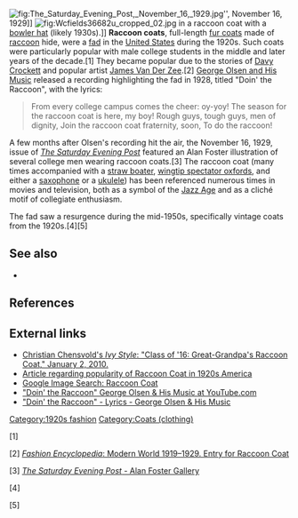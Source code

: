 ![](The_Saturday_Evening_Post,_November_16,_1929.jpg "fig:The_Saturday_Evening_Post,_November_16,_1929.jpg")'',
November 16, 1929\]\]
![](Wcfields36682u_cropped_02.jpg "fig:Wcfields36682u_cropped_02.jpg")
in a raccoon coat with a [bowler hat](bowler_hat "wikilink") (likely
1930s).\]\] **Raccoon coats**, full-length [fur
coats](Fur_clothing "wikilink") made of [raccoon](raccoon "wikilink")
hide, were a [fad](fads_and_trends "wikilink") in the [United
States](United_States "wikilink") during the 1920s. Such coats were
particularly popular with male college students in the middle and later
years of the decade.[1] They became popular due to the stories of [Davy
Crockett](Davy_Crockett "wikilink") and popular artist [James Van Der
Zee](James_Van_Der_Zee "wikilink").[2] [George Olsen and His
Music](George_Olsen "wikilink") released a recording highlighting the
fad in 1928, titled "Doin' the Raccoon", with the lyrics:

> <poem>From every college campus comes the cheer: oy-yoy! The season
> for the raccoon coat is here, my boy! Rough guys, tough guys, men of
> dignity, Join the raccoon coat fraternity, soon, To do the
> raccoon!</poem>

A few months after Olsen's recording hit the air, the November 16, 1929,
issue of *[The Saturday Evening
Post](The_Saturday_Evening_Post "wikilink")* featured an Alan Foster
illustration of several college men wearing raccoon coats.[3] The
raccoon coat (many times accompanied with a [straw
boater](straw_boater "wikilink"), [wingtip spectator
oxfords](Spectator_shoe "wikilink"), and either a
[saxophone](saxophone "wikilink") or a [ukulele](ukulele "wikilink"))
has been referenced numerous times in movies and television, both as a
symbol of the [Jazz Age](Jazz_Age "wikilink") and as a cliché motif of
collegiate enthusiasm.

The fad saw a resurgence during the mid-1950s, specifically vintage
coats from the 1920s.[4][5]

## See also

-

## References

## External links

-   [Christian Chensvold's *Ivy Style*: "Class of '16: Great-Grandpa's
    Raccoon Coat," January
    2, 2010.](http://www.ivy-style.com/class-of-16-great-grandpas-raccoon-coat.html)
-   [Article regarding popularity of Raccoon Coat in 1920s
    America](http://www.bookrags.com/research/1920s-fashion-bbbb-02/raccoon-coats-bbbb-02.html)
-   [Google Image Search: Raccoon
    Coat](https://images.google.com/images?client=safari&rls=en&q=raccoon%20coat&ie=UTF-8&oe=UTF-8&um=1&sa=N&tab=wi/)
-   ["Doin' the Raccoon" George Olsen & His Music at
    YouTube.com](https://www.youtube.com/watch?v=C9082PDWx20)
-   ["Doin' the Raccoon" - Lyrics - George Olsen & His
    Music](http://www.lyricsondemand.com/g/georgeolsenandhismusiclyrics/dointheraccoonlyrics.html)

[Category:1920s fashion](Category:1920s_fashion "wikilink")
[Category:Coats (clothing)](Category:Coats_(clothing) "wikilink")

[1]

[2] [*Fashion Encyclopedia*: Modern World 1919–1929. Entry for Raccoon
Coat](http://www.fashionencyclopedia.com/fashion_costume_culture/Modern-World-1919-1929/Raccoon-Coat.html)

[3] [*The Saturday Evening Post* - Alan Foster
Gallery](http://www.saturdayeveningpost.com/artists-gallery/saturday-evening-post-cover-artists/alan-foster-art-gallery)

[4]

[5]